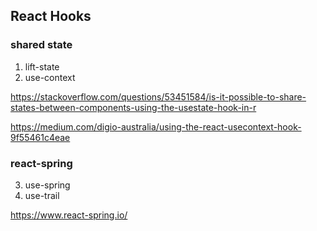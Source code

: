 ## React Hooks 


### shared state
1) lift-state
2) use-context

https://stackoverflow.com/questions/53451584/is-it-possible-to-share-states-between-components-using-the-usestate-hook-in-r

https://medium.com/digio-australia/using-the-react-usecontext-hook-9f55461c4eae

### react-spring
3) use-spring
4) use-trail

https://www.react-spring.io/


